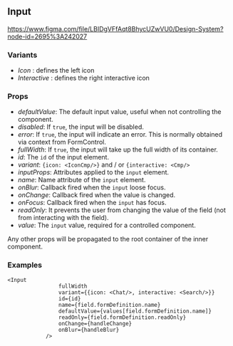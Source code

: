 ## Input 

https://www.figma.com/file/LBIDgVFfAqt8BhycUZwVU0/Design-System?node-id=2695%3A242027

### Variants

- *Icon* : defines the left icon 
- *Interactive* : defines the right interactive icon

### Props

- *defaultValue*: The default input value, useful when not controlling the component.
- *disabled*: If `true`, the input will be disabled.
- *error*: If `true`, the input will indicate an error. This is normally obtained via context from FormControl.
- *fullWidth*: If `true`, the input will take up the full width of its container.
- *id*: The `id` of the input element.
- *variant*: `{icon: <IconCmp/>}` and / or `{interactive: <Cmp/>`
- *inputProps*: Attributes applied to the `input` element.
- *name*: Name attribute of the `input` element.
- *onBlur*: Callback fired when the `input` loose focus.
- *onChange*: Callback fired when the value is changed.
- *onFocus*: Callback fired when the `input` has focus.
- *readOnly*: It prevents the user from changing the value of the field (not from interacting with the field).
- *value*: The `input` value, required for a controlled component.

Any other props will be propagated to the root container of the inner component. 

### Examples

``` 
<Input
                fullWidth
                variant={{icon: <Chat/>, interactive: <Search/>}}
                id={id}
                name={field.formDefinition.name}
                defaultValue={values[field.formDefinition.name]}
                readOnly={field.formDefinition.readOnly}
                onChange={handleChange}
                onBlur={handleBlur}
            />
```

